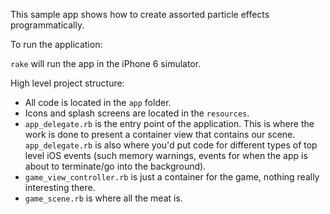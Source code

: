 This sample app shows how to create assorted particle effects programmatically.

To run the application:

`rake` will run the app in the iPhone 6 simulator.

High level project structure:

- All code is located in the `app` folder.
- Icons and splash screens are located in the `resources`.
- `app_delegate.rb` is the entry point of the application. This is
  where the work is done to present a container view that contains our
  scene. `app_delegate.rb` is also where you'd put code for different
  types of top level iOS events (such memory warnings, events for
  when the app is about to terminate/go into the background).
- `game_view_controller.rb` is just a container for the game, nothing
  really interesting there.
- `game_scene.rb` is where all the meat is.
